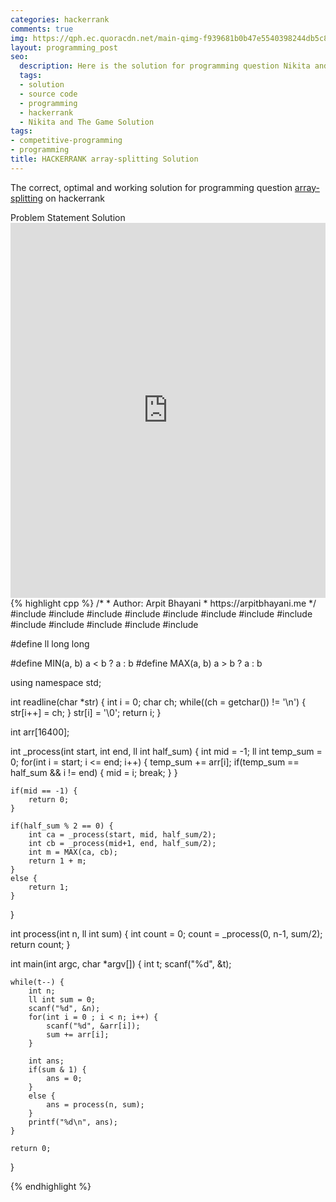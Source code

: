 ```yaml
---
categories: hackerrank
comments: true
img: https://qph.ec.quoracdn.net/main-qimg-f939681b0b47e5540398244db5c8966f?convert_to_webp=true
layout: programming_post
seo:
  description: Here is the solution for programming question Nikita and The Game on hackerrank
  tags:
  - solution
  - source code
  - programming
  - hackerrank
  - Nikita and The Game Solution
tags:
- competitive-programming
- programming
title: HACKERRANK array-splitting Solution
---
```

The correct, optimal and working solution for programming question [array-splitting](https://www.hackerrank.com/challenges/array-splitting) on hackerrank

<div class="ui secondary pointing large menu">
  <a class="grey item" data-tab="problem-statement">
    Problem Statement
  </a>
  <a class="active item grey" data-tab="solution">
    Solution
  </a>
</div>
<div class="ui bottom attached tab" data-tab="problem-statement">
    <iframe src="https://www.hackerrank.com/challenges/array-splitting" width="100%" height="600px" style="overflow: scroll; border: none;"></iframe>
</div>
<div class="ui bottom attached active tab" data-tab="solution">
{% highlight cpp %}
/*
 *  Author: Arpit Bhayani
 *  https://arpitbhayani.me
 */
#include <cmath>
#include <cstdio>
#include <cstdlib>
#include <climits>
#include <deque>
#include <iostream>
#include <list>
#include <limits>
#include <map>
#include <queue>
#include <set>
#include <stack>
#include <vector>

#define ll long long

#define MIN(a, b) a < b ? a : b
#define MAX(a, b) a > b ? a : b

using namespace std;

int readline(char *str) {
    int i = 0;
    char ch;
    while((ch = getchar()) != '\n') {
        str[i++] = ch;
    }
    str[i] = '\0';
    return i;
}

int arr[16400];

int _process(int start, int end, ll int half_sum) {
    int mid = -1;
    ll int temp_sum = 0;
    for(int i = start; i <= end; i++) {
        temp_sum += arr[i];
        if(temp_sum == half_sum && i != end) {
            mid = i;
            break;
        }
    }

    if(mid == -1) {
        return 0;
    }

    if(half_sum % 2 == 0) {
        int ca = _process(start, mid, half_sum/2);
        int cb = _process(mid+1, end, half_sum/2);
        int m = MAX(ca, cb);
        return 1 + m;
    }
    else {
        return 1;
    }
}

int process(int n, ll int sum) {
    int count = 0;
    count = _process(0, n-1, sum/2);
    return count;
}

int main(int argc, char *argv[]) {
    int t;
    scanf("%d", &t);

    while(t--) {
        int n;
        ll int sum = 0;
        scanf("%d", &n);
        for(int i = 0 ; i < n; i++) {
            scanf("%d", &arr[i]);
            sum += arr[i];
        }

        int ans;
        if(sum & 1) {
            ans = 0;
        }
        else {
            ans = process(n, sum);
        }
        printf("%d\n", ans);
    }

    return 0;
}

{% endhighlight %}
</div>
